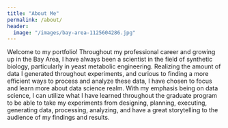```yaml
---
title: "About Me"
permalink: /about/
header:
  image: "/images/bay-area-1125604286.jpg"
---
```


Welcome to my portfolio! Throughout my professional career and growing up in the Bay Area, I have always been a scientist in the field of synthetic biology, particularly in yeast metabolic engineering. Realizing the amount of data I generated throughout experiments, and curious to finding a more efficient ways to process and analyze these data, I have chosen to focus and learn more about data science realm. With my emphasis being on data science, I can utilize what I have learned throughout the graduate program to be able to take my experiments from designing, planning, executing, generating data, processing, analyzing, and have a great storytelling to the audience of my findings and results. 
